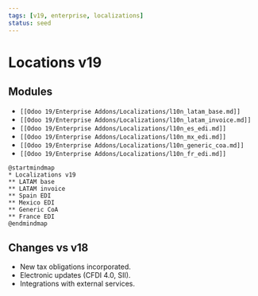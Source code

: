 ```yaml
---
tags: [v19, enterprise, localizations]
status: seed
---
```

# Locations v19

## Modules
- `[[Odoo 19/Enterprise Addons/Localizations/l10n_latam_base.md]]`
- `[[Odoo 19/Enterprise Addons/Localizations/l10n_latam_invoice.md]]`
- `[[Odoo 19/Enterprise Addons/Localizations/l10n_es_edi.md]]`
- `[[Odoo 19/Enterprise Addons/Localizations/l10n_mx_edi.md]]`
- `[[Odoo 19/Enterprise Addons/Localizations/l10n_generic_coa.md]]`
- `[[Odoo 19/Enterprise Addons/Localizations/l10n_fr_edi.md]]`

```plantuml
@startmindmap
* Localizations v19
** LATAM base
** LATAM invoice
** Spain EDI
** Mexico EDI
** Generic CoA
** France EDI
@endmindmap
```

## Changes vs v18
- New tax obligations incorporated.
- Electronic updates (CFDI 4.0, SII).
- Integrations with external services.





